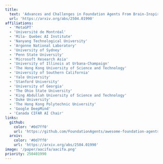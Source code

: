 ```yaml
---
title:
  text: 'Advances and Challenges in Foundation Agents From Brain-Inspired Intelligence to Evolutionary, Collaborative, and Safe Systems'
  url: 'https://arxiv.org/abs/2504.01990'
affiliations:
  - 'MetaGPT'
  - 'Université de Montréal'
  - 'Mila- Quebec AI Institute'
  - 'Nanyang Technological University'
  - 'Argonne National Laboratory'
  - 'University of Sydney'
  - 'Penn State University'
  - 'Microsoft Research Asia'
  - 'University of Illinois at Urbana-Champaign'
  - 'The Hong Kong University of Science and Technology'
  - 'University of Southern California'
  - 'Yale University'
  - 'Stanford University'
  - 'University of Georgia'
  - 'The Ohio State University'
  - 'King Abdullah University of Science and Technology'
  - 'Duke University'
  - 'The Hong Kong Polytechnic University'
  - 'Google DeepMind'
  - 'Canada CIFAR AI Chair'
links:
  github:
    color: '#0d7ff0'
    url: 'https://github.com/FoundationAgents/awesome-foundation-agents'
  arxiv:
    color: '#0d7ff0'
    url: 'https://arxiv.org/abs/2504.01990'
image: '/paper/aacifa/aacifa.png'
priority: 250401990
---
```

